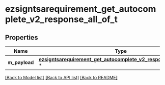 # ezsigntsarequirement_get_autocomplete_v2_response_all_of_t

## Properties
Name | Type | Description | Notes
------------ | ------------- | ------------- | -------------
**m_payload** | [**ezsigntsarequirement_get_autocomplete_v2_response_m_payload_t**](ezsigntsarequirement_get_autocomplete_v2_response_m_payload.md) \* |  | 

[[Back to Model list]](../README.md#documentation-for-models) [[Back to API list]](../README.md#documentation-for-api-endpoints) [[Back to README]](../README.md)



